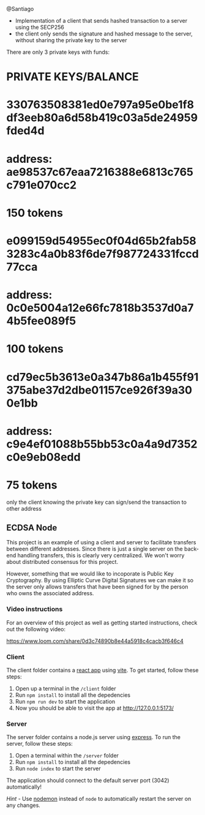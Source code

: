 @Santiago
* Implementation of a client that sends hashed transaction to a server using the SECP256
* the client only sends the signature and hashed message to the server, without sharing the private key to the server

There are only 3 private keys with funds:

# PRIVATE KEYS/BALANCE
# 330763508381ed0e797a95e0be1f8df3eeb80a6d58b419c03a5de24959fded4d
# address: ae98537c67eaa7216388e6813c765c791e070cc2
# 150 tokens

# e099159d54955ec0f04d65b2fab583283c4a0b83f6de7f987724331fccd77cca
# address: 0c0e5004a12e66fc7818b3537d0a74b5fee089f5
# 100 tokens

# cd79ec5b3613e0a347b86a1b455f91375abe37d2dbe01157ce926f39a300e1bb
# address: c9e4ef01088b55bb53c0a4a9d7352c0e9eb08edd
# 75 tokens

only the client knowing the private key can sign/send the transaction to other address

## ECDSA Node

This project is an example of using a client and server to facilitate transfers between different addresses. Since there is just a single server on the back-end handling transfers, this is clearly very centralized. We won't worry about distributed consensus for this project.

However, something that we would like to incoporate is Public Key Cryptography. By using Elliptic Curve Digital Signatures we can make it so the server only allows transfers that have been signed for by the person who owns the associated address.

### Video instructions
For an overview of this project as well as getting started instructions, check out the following video:

https://www.loom.com/share/0d3c74890b8e44a5918c4cacb3f646c4
 
### Client

The client folder contains a [react app](https://reactjs.org/) using [vite](https://vitejs.dev/). To get started, follow these steps:

1. Open up a terminal in the `/client` folder
2. Run `npm install` to install all the depedencies
3. Run `npm run dev` to start the application 
4. Now you should be able to visit the app at http://127.0.0.1:5173/

### Server

The server folder contains a node.js server using [express](https://expressjs.com/). To run the server, follow these steps:

1. Open a terminal within the `/server` folder 
2. Run `npm install` to install all the depedencies 
3. Run `node index` to start the server 

The application should connect to the default server port (3042) automatically! 

_Hint_ - Use [nodemon](https://www.npmjs.com/package/nodemon) instead of `node` to automatically restart the server on any changes.
